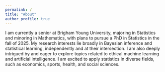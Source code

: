 ```yaml
---
permalink: /
title: "About"
author_profile: true
---
```


I am currently a senior at Brigham Young University, majoring in Statistics and minoring in Mathematics, with plans to pursue a PhD in Statistics in the fall of 2025. My research interests lie broadly in Bayesian inference and statistical learning, independently and at their intersection. I am also deeply intrigued by and eager to explore topics related to ethical machine learning and artificial intelligence. I am excited to apply statistics in diverse fields, such as economics, sports, health, and social sciences. 
